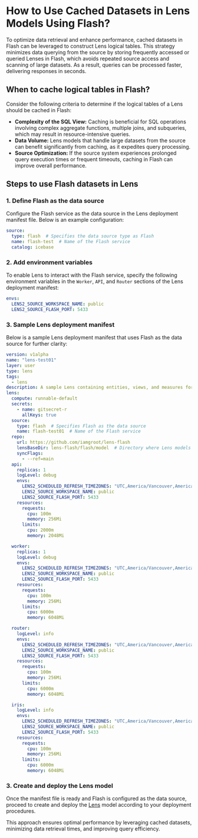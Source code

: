 # How to Use Cached Datasets in Lens Models Using Flash?

To optimize data retrieval and enhance performance, cached datasets in Flash can be leveraged to construct Lens logical tables. This strategy minimizes data querying from the source by storing frequently accessed or queried Lenses in Flash, which avoids repeated source access and scanning of large datasets. As a result, queries can be processed faster, delivering responses in seconds.

## When to cache logical tables in Flash?

Consider the following criteria to determine if the logical tables of a Lens should be cached in Flash:

- **Complexity of the SQL View:** Caching is beneficial for SQL operations involving complex aggregate functions, multiple joins, and subqueries, which may result in resource-intensive queries.
- **Data Volume:** Lens models that handle large datasets from the source can benefit significantly from caching, as it expedites query processing.
- **Source Optimization:** If the source system experiences prolonged query execution times or frequent timeouts, caching in Flash can improve overall performance.

## Steps to use Flash datasets in Lens

### **1. Define Flash as the data source**

Configure the Flash service as the data source in the Lens deployment manifest file. Below is an example configuration:

```yaml
source:
  type: flash  # Specifies the data source type as Flash
  name: flash-test  # Name of the Flash service
  catalog: icebase
```

### **2. Add environment variables**

To enable Lens to interact with the Flash service, specify the following environment variables in the `Worker`, `API`, and `Router` sections of the Lens deployment manifest:

```yaml
envs:
  LENS2_SOURCE_WORKSPACE_NAME: public
  LENS2_SOURCE_FLASH_PORT: 5433
```

### **3. Sample Lens deployment manifest**

Below is a sample Lens deployment manifest that uses Flash as the data source for further clarity:

```yaml
version: v1alpha
name: "lens-test01"
layer: user
type: lens
tags:
  - lens
description: A sample Lens containing entities, views, and measures for testing
lens:
  compute: runnable-default
  secrets:
    - name: gitsecret-r
      allKeys: true
  source:
    type: flash  # Specifies Flash as the data source
    name: flash-test01  # Name of the Flash service
  repo:
    url: https://github.com/iamgroot/lens-flash
    lensBaseDir: lens-flash/flash/model  # Directory where Lens models are stored
    syncFlags:
      - --ref=main
  api:
    replicas: 1
    logLevel: debug
    envs:
      LENS2_SCHEDULED_REFRESH_TIMEZONES: "UTC,America/Vancouver,America/Toronto"
      LENS2_SOURCE_WORKSPACE_NAME: public
      LENS2_SOURCE_FLASH_PORT: 5433
    resources:
      requests:
        cpu: 100m
        memory: 256Mi
      limits:
        cpu: 2000m
        memory: 2048Mi

  worker:
    replicas: 1
    logLevel: debug
    envs:
      LENS2_SCHEDULED_REFRESH_TIMEZONES: "UTC,America/Vancouver,America/Toronto"
      LENS2_SOURCE_WORKSPACE_NAME: public
      LENS2_SOURCE_FLASH_PORT: 5433
    resources:
      requests:
        cpu: 100m
        memory: 256Mi
      limits:
        cpu: 6000m
        memory: 6048Mi

  router:
    logLevel: info
    envs:
      LENS2_SCHEDULED_REFRESH_TIMEZONES: "UTC,America/Vancouver,America/Toronto"
      LENS2_SOURCE_WORKSPACE_NAME: public
      LENS2_SOURCE_FLASH_PORT: 5433
    resources:
      requests:
        cpu: 100m
        memory: 256Mi
      limits:
        cpu: 6000m
        memory: 6048Mi

  iris:
    logLevel: info  
    envs:
      LENS2_SCHEDULED_REFRESH_TIMEZONES: "UTC,America/Vancouver,America/Toronto"
      LENS2_SOURCE_WORKSPACE_NAME: public
      LENS2_SOURCE_FLASH_PORT: 5433
    resources:
      requests:
        cpu: 100m
        memory: 256Mi
      limits:
        cpu: 6000m
        memory: 6048Mi
```

### **3. Create and deploy the Lens model**

Once the manifest file is ready and Flash is configured as the data source, proceed to create and deploy the [Lens](/resources/lens/) model according to your deployment procedures.

This approach ensures optimal performance by leveraging cached datasets, minimizing data retrieval times, and improving query efficiency.